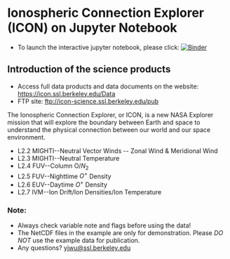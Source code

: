# Ionospheric Connection Explorer (ICON) on Jupyter Notebook

- To launch the interactive jupyter notebook, please click:
[![Binder](https://mybinder.org/badge_logo.svg)](https://mybinder.org/v2/gh/YenJungWu/Data_Demo/master)


## Introduction of the science products 
- Access full data products and data documents on the website: https://icon.ssl.berkeley.edu/Data
- FTP site: ftp://icon-science.ssl.berkeley.edu/pub

The Ionospheric Connection Explorer, or ICON, is a new NASA Explorer mission
that will explore the boundary between Earth and space to understand the
physical connection between our world and our space environment. 
<br>
- L2.2 MIGHTI--Neutral Vector Winds -- Zonal Wind & Meridional Wind 
- L2.3 MIGHTI--Neutral Temperature
- L2.4 FUV--Column O/$N_{2}$
- L2.5 FUV--Nighttime $O^{+}$ Density 
- L2.6 EUV--Daytime $O^{+}$ Density
- L2.7 IVM--Ion Drift/Ion Densities/Ion Temperature 

### Note:
- Always check variable note and flags before using the data!
- The NetCDF files in the example are only for demonstration. Please *DO NOT* use the example data for publication.
- Any questions? yjwu@ssl.berkeley.edu
<br>

